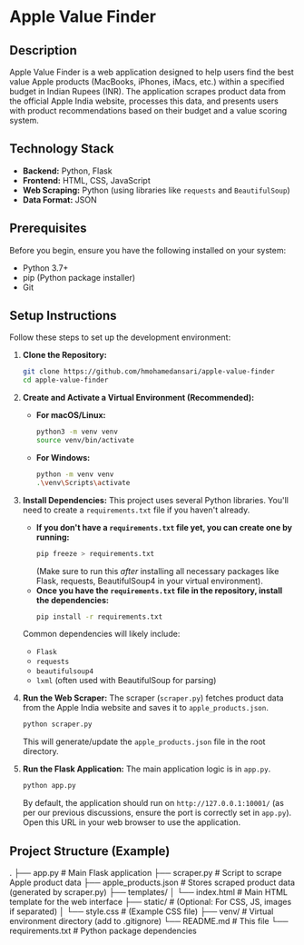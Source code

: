 # Apple Value Finder

## Description

Apple Value Finder is a web application designed to help users find the best value Apple products (MacBooks, iPhones, iMacs, etc.) within a specified budget in Indian Rupees (INR). The application scrapes product data from the official Apple India website, processes this data, and presents users with product recommendations based on their budget and a value scoring system.

## Technology Stack

*   **Backend:** Python, Flask
*   **Frontend:** HTML, CSS, JavaScript
*   **Web Scraping:** Python (using libraries like `requests` and `BeautifulSoup`)
*   **Data Format:** JSON

## Prerequisites

Before you begin, ensure you have the following installed on your system:
*   Python 3.7+
*   pip (Python package installer)
*   Git

## Setup Instructions

Follow these steps to set up the development environment:

1.  **Clone the Repository:**
    ```bash
    git clone https://github.com/hmohamedansari/apple-value-finder
    cd apple-value-finder
    ```

2.  **Create and Activate a Virtual Environment (Recommended):**
    *   **For macOS/Linux:**
        ```bash
        python3 -m venv venv
        source venv/bin/activate
        ```
    *   **For Windows:**
        ```bash
        python -m venv venv
        .\venv\Scripts\activate
        ```

3.  **Install Dependencies:**
    This project uses several Python libraries. You'll need to create a `requirements.txt` file if you haven't already.
    *   **If you don't have a `requirements.txt` file yet, you can create one by running:**
        ```bash
        pip freeze > requirements.txt
        ```
        (Make sure to run this *after* installing all necessary packages like Flask, requests, BeautifulSoup4 in your virtual environment).
    *   **Once you have the `requirements.txt` file in the repository, install the dependencies:**
        ```bash
        pip install -r requirements.txt
        ```
    Common dependencies will likely include:
    *   `Flask`
    *   `requests`
    *   `beautifulsoup4`
    *   `lxml` (often used with BeautifulSoup for parsing)

4.  **Run the Web Scraper:**
    The scraper (`scraper.py`) fetches product data from the Apple India website and saves it to `apple_products.json`.
    ```bash
    python scraper.py
    ```
    This will generate/update the `apple_products.json` file in the root directory.

5.  **Run the Flask Application:**
    The main application logic is in `app.py`.
    ```bash
    python app.py
    ```
    By default, the application should run on `http://127.0.0.1:10001/` (as per our previous discussions, ensure the port is correctly set in `app.py`). Open this URL in your web browser to use the application.

## Project Structure (Example)
.
├── app.py # Main Flask application
├── scraper.py # Script to scrape Apple product data
├── apple_products.json # Stores scraped product data (generated by scraper.py)
├── templates/
│ └── index.html # Main HTML template for the web interface
├── static/ # (Optional: For CSS, JS, images if separated)
│ └── style.css # (Example CSS file)
├── venv/ # Virtual environment directory (add to .gitignore)
└── README.md # This file
└── requirements.txt # Python package dependencies
